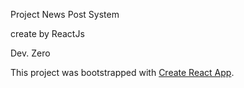 Project News Post System 

create by ReactJs 

Dev. Zero

This project was bootstrapped with [Create React App](https://github.com/facebook/create-react-app).